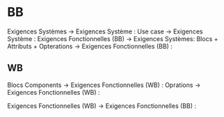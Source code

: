 # BB

Exigences Systèmes -> Exigences Système : 
Use case -> Exigences Système : 
Exigences Fonctionnelles (BB) -> Exigences Systèmes: 
Blocs + Attributs + Opterations -> Exigences Fonctionnelles (BB) : 

## WB

Blocs Components -> Exigences Fonctionnelles (WB) : 
Oprations -> Exigences Fonctionnelles (WB) : 

Exigences Fonctionnelles (WB) -> Exigences Fonctionnelles (BB) : 
